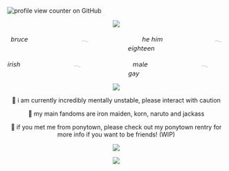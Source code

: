 ![profile view counter on GitHub](https://komarev.com/ghpvc/?username=ShootAllTheClowns)

<p align=center><img src="https://i.pinimg.com/1200x/c3/2d/1d/c32d1de21d96b32d1b3b6c3b914bd9fa.jpg"/>
<p align=center>𝘣𝘳𝘶𝘤𝘦 ㅤㅤㅤㅤㅤㅤㅤㅤㅤ 𓂃 ㅤㅤㅤㅤㅤㅤㅤㅤㅤ 𝘩𝘦 𝘩𝘪𝘮  ㅤㅤㅤㅤㅤㅤㅤㅤㅤ𓂃  ㅤㅤㅤㅤㅤㅤㅤㅤㅤ𝘦𝘪𝘨𝘩𝘵𝘦𝘦𝘯
<p align=center>𝘪𝘳𝘪𝘴𝘩 ㅤㅤㅤㅤㅤㅤㅤㅤㅤ 𓂃ㅤㅤㅤㅤㅤㅤㅤㅤㅤ  𝘮𝘢𝘭𝘦 ㅤㅤㅤㅤㅤㅤㅤㅤㅤ 𓂃ㅤㅤㅤㅤㅤㅤㅤㅤㅤ  𝘨𝘢𝘺
  <p align=center><img src="https://64.media.tumblr.com/c7404046f16d164735e62813e9b3f0e9/7c318399bf42617d-0c/s540x810/116f81552d7500029b8074ab1d05b83451b86e45.gifv"/>
<p align=center>🍥 i am currently incredibly mentally unstable, please interact with caution
<p align=center>🍥 my main fandoms are iron maiden, korn, naruto and jackass
<p align=center>🍥 if you met me from ponytown, please check out my ponytown rentry for more info if you want to be friends! (WIP)
  <p align=center><img src="https://64.media.tumblr.com/017cbd0ade03e8fdcf08a902cc7f680c/7c318399bf42617d-bd/s540x810/490ff2a100cc99ce1932c9ac3742eeb68020d3c8.gifv"/>
<p align=center><img src="https://64.media.tumblr.com/463844f80990bc092cff7d23741d9af3/0f86558e2541f4fd-7d/s250x400/2282390f2fb0241da72f43470e915d0bed15c189.gifv"/>
